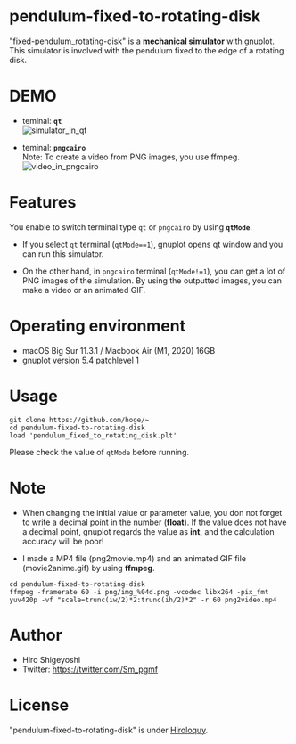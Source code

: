 # pendulum-fixed-to-rotating-disk
"fixed-pendulum_rotating-disk" is a **mechanical simulator** with gnuplot.
This simulator is involved with the pendulum fixed to the edge of a rotating disk.
 
# DEMO
- teminal: **`qt`**  
 ![simulator_in_qt](https://user-images.githubusercontent.com/77706641/119249869-20f19c80-bbd7-11eb-8a81-40c5892a219d.gif)

- teminal: **`pngcairo`**  
  Note: To create a video from PNG images, you use ffmpeg.  
![video_in_pngcairo](https://user-images.githubusercontent.com/77706641/119249872-24852380-bbd7-11eb-8ebe-07bcbd4bbc8e.gif)

# Features
You enable to switch terminal type `qt` or `pngcairo` by using **`qtMode`**.
- If you select `qt` terminal (`qtMode==1`), gnuplot opens qt window and you can run this simulator.

- On the other hand, in `pngcairo` terminal (`qtMode!=1`), you can get a lot of PNG images of the simulation.
By using the outputted images, you can make a video or an animated GIF.

# Operating environment
<!-- # Requirement -->
- macOS Big Sur 11.3.1 / Macbook Air (M1, 2020) 16GB
- gnuplot version 5.4 patchlevel 1

<!-- # Installation -->
 
# Usage
```
git clone https://github.com/hoge/~
cd pendulum-fixed-to-rotating-disk
load 'pendulum_fixed_to_rotating_disk.plt'
```
Please check the value of `qtMode` before running.
# Note
- When changing the initial value or parameter value, you don not forget to write a decimal point in the number (**float**). If the value does not have a decimal point, gnuplot regards the value as **int**, and the calculation accuracy will be poor!

- I made a MP4 file (png2movie.mp4) and an animated GIF file (movie2anime.gif) by using **ffmpeg**.

```
cd pendulum-fixed-to-rotating-disk
ffmpeg -framerate 60 -i png/img_%04d.png -vcodec libx264 -pix_fmt yuv420p -vf "scale=trunc(iw/2)*2:trunc(ih/2)*2" -r 60 png2video.mp4
```
 
# Author
* Hiro Shigeyoshi
* Twitter: https://twitter.com/Sm_pgmf
 
# License
"pendulum-fixed-to-rotating-disk" is under [Hiroloquy](https://hiroloquy.com/).
 